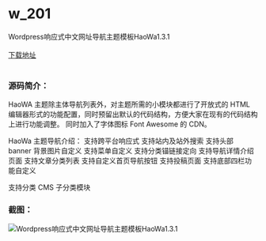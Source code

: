 # w_201
Wordpress响应式中文网址导航主题模板HaoWa1.3.1
<br/></br>
[下载地址](https://www.uuid2.com/201.html "下载地址")
<br/></br>
<h3>源码简介：</h3>
<p>HaoWA 主题除主体导航列表外，对主题所需的小模块都进行了开放式的 HTML 编辑器形式的功能配置，同时预留出默认的代码结构，方便大家在现有的代码结构上进行功能调整。
同时加入了字体图标 Font Awesome 的 CDN。

HaoWa 主题导航介绍：
支持跨平台响应式
支持站内及站外搜索
支持头部 banner 背景图片自定义
支持菜单自定义
支持分类锚链接定向
支持导航详情介绍页面
支持文章分类列表
支持自定义首页导航按钮
支持投稿页面
支持底部四栏功能自定义<p>
<p>支持分类 CMS 子分类模块<p>
<h3>截图：</h3>
<img src="https://www.uuid2.com/wp-content/uploads/img/202105/67b8e4d872.jpg" alt="Wordpress响应式中文网址导航主题模板HaoWa1.3.1">
